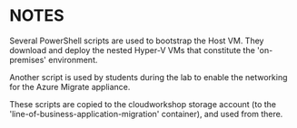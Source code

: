 # NOTES

Several PowerShell scripts are used to bootstrap the Host VM. They download and deploy the nested Hyper-V VMs that constitute the 'on-premises' environment.

Another script is used by students during the lab to enable the networking for the Azure Migrate appliance.

These scripts are copied to the cloudworkshop storage account (to the 'line-of-business-application-migration' container), and used from there.
